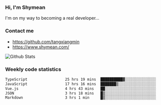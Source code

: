 ### Hi, I'm Shymean

I'm on my way to becoming a real developer...

### Contact me

- <https://github.com/tangxiangmin>
- <https://www.shymean.com/>

![Github Stats](https://github-readme-stats.vercel.app/api?username=tangxiangmin&show_icons=true&theme=dark)


###  Weekly code statistics

<!--START_SECTION:waka-->

```txt
TypeScript                 25 hrs 19 mins  ██████████▓░░░░░░░░░░░░░░   43.06 %
JavaScript                 17 hrs 16 mins  ███████▒░░░░░░░░░░░░░░░░░   29.36 %
Vue.js                     4 hrs 43 mins   ██░░░░░░░░░░░░░░░░░░░░░░░   08.03 %
JSON                       3 hrs 18 mins   █▒░░░░░░░░░░░░░░░░░░░░░░░   05.63 %
Markdown                   3 hrs 1 min     █▒░░░░░░░░░░░░░░░░░░░░░░░   05.14 %
```

<!--END_SECTION:waka-->